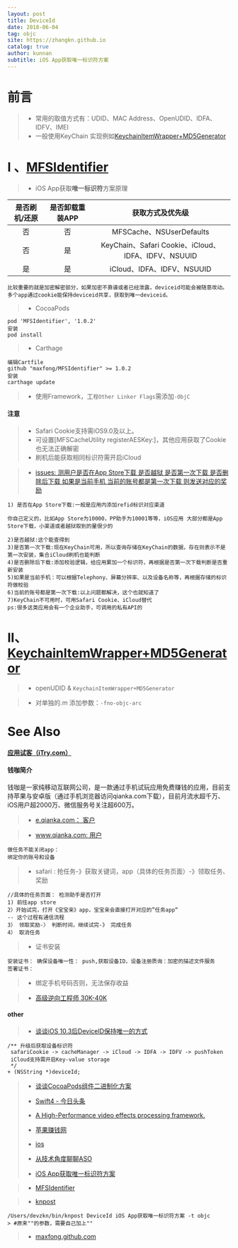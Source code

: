 ```yaml
---
layout: post
title: DeviceId
date: 2018-06-04
tag: objc
site: https://zhangkn.github.io
catalog: true
author: kunnan
subtitle: iOS App获取唯一标识符方案
---
```


# 前言

>* 常用的取值方式有：UDID、MAC Address、OpenUDID、IDFA、IDFV、IMEI
>* 一般使用KeyChain 实现例如[KeychainItemWrapper+MD5Generator]()

# I 、[MFSIdentifier](https://github.com/iOSobfuscation/MFSIdentifier)



>* iOS App获取**唯一标识符**方案原理

| 是否刷机/还原  | 是否卸载重装APP   | 获取方式及优先级 | 
| :----: | :------: | :-------------: |
|    否  |    否    |   MFSCache、NSUserDefaults  |
|    否  |    是    |   KeyChain、Safari Cookie、iCloud、IDFA、IDFV、NSUUID |
|    是  |    是    |   iCloud、IDFA、IDFV、NSUUID |

```
比较重要的就是加密解密部分，如果加密不靠谱或者已经泄露，deviceid可能会被随意改动。
多个app通过cookie能保持deviceid共享，获取到唯一deviceid。
```

>* CocoaPods

```
pod 'MFSIdentifier', '1.0.2'
安装
pod install
```

>* Carthage

```
编辑Cartfile
github "maxfong/MFSIdentifier" >= 1.0.2
安装
carthage update
```
>* 使用Framework，工`程Other Linker Flags`需添加`-ObjC`

#### 注意
>* Safari Cookie支持需iOS9.0及以上。
>* 可设置[MFSCacheUtility registerAESKey:]，其他应用获取了Cookie也无法正确解密  
>* 刷机后能获取相同标识符需开启iCloud

>* [issues: 测用户是否在App Store下载 是否越狱 是否第一次下载 是否删除后下载 如果是当前手机 当前的账号都是第一次下载 则发送对应的奖励](https://github.com/maxfong/MFSIdentifier/issues/2)

```
1) 是否在App Store下载:一般是应用内添加refid标识对应渠道

你自己定义的，比如App Store为10000，PP助手为10001等等，iOS应用 大部分都是App Store下载，小渠道或者越狱取到的量很少的

2)是否越狱:这个能查得到
3)是否第一次下载:现在KeyChain可用，所以查询存储在KeyChain的数据，存在则表示不是第一次安装，集合iCloud刷机也能判断
4)是否删除后下载:添加校验逻辑，给应用累加一个标识符，再根据是否第一次下载判断是否重新安装
5)如果是当前手机：可以根据Telephony、屏幕分辨率、以及设备名称等，再根据存储的标识符做校验
6)当前的账号都是第一次下载:以上问题都解决，这个也就知道了
7)KeyChain不可用时，可用Safari Cookie、iCloud替代
ps:很多这类应用会有一个企业助手，可调用的私有API的
```

# II、[KeychainItemWrapper+MD5Generator](https://gist.github.com/zhangkn/0ea9eb3fbfe33ae16b4e11da066703dc)

>* openUDID & `KeychainItemWrapper+MD5Generator`

<script src="https://gist.github.com/zhangkn/0ea9eb3fbfe33ae16b4e11da066703dc.js"></script>

>*  对单独的.m 添加参数：`-fno-objc-arc`

# See Also


#### [应用试客（iTry.com）](https://shike.com/)


#### 钱咖简介

钱咖是一家纯移动互联网公司，是一款通过手机试玩应用免费赚钱的应用，目前支持苹果与安卓版（通过手机浏览器访问qianka.com下载），目前月流水超千万、iOS用户超2000万、微信服务号关注超600万。

>* [e.qianka.com： 客户](https://e.qianka.com/)


>* [www.qianka.com: 用户](https://www.qianka.com/)

```
做任务不能关闭app： 
绑定你的账号和设备
```

>* safari : 抢任务-》获取关键词，app（具体的任务页面）-》领取任务、奖励

```
//具体的任务页面： 检测助手是否打开
1) 前往app store
2）开始试完，打开《宝宝亲》app，宝宝亲会直接打开对应的”任务app“
-- 这个过程有通信流程
3） 领取奖励-〉 判断时间，继续试完-》 完成任务
4） 取消任务
```

>* 证书安装

```
安装证书： 确保设备唯一性： push,获取设备ID，设备注册质询：加密的描述文件服务
签署证书： 
```

>* 绑定手机号码否则，无法保存收益

>* [高级逆向工程师 30K-40K](https://www.zhipin.com/job_detail/3632668511370b790XBz3d25Fw~~.html?ka=comp_joblist_2_blank&lid=291fca63-7f02-41d4-ab53-10636b9c0f6c.brand_jod_list)
>


#### other 
>* [谈谈iOS 10.3后DeviceID保持唯一的方式](https://imfong.com/post/talk-ios10.3-get-deviceid)


```
/** 升级后获取设备标识符
 safariCookie -> cacheManager -> iCloud -> IDFA -> IDFV -> pushToken
 iCloud支持需开启Key-value storage
 */
+ (NSString *)deviceId;
```

>* [谈谈CocoaPods组件二进制化方案](https://imfong.com/post/Talk-iOS-Library-Binary-Practice)
>
>* [Swift4 - 今日头条](https://github.com/hrscy/TodayNews)
>* [A High-Performance video effects processing framework.](https://github.com/ChangbaDevs/KTVVideoProcess)
>* [苹果赚钱网](http://www.shouzuanapp.com/)
>* [ios](http://www.shouzhuanapp.com/app/ios/)
>* [从技术角度聊聊ASO](http://news.deepaso.com/aso/aso-fromtech.html)
>* [iOS App获取唯一标识符方案](https://github.com/maxfong/MFSIdentifier)
 

>* [MFSIdentifier](https://github.com/maxfong/MFSIdentifier)

>* [knpost](https://github.com/zhangkn/KNBin/blob/master/knpost) 
>
```
/Users/devzkn/bin/knpost DeviceId iOS App获取唯一标识符方案 -t objc
> #原来""的参数，需要自己加上""
```

>* [maxfong.github.com](https://github.com/kunnan/maxfong.github.com)